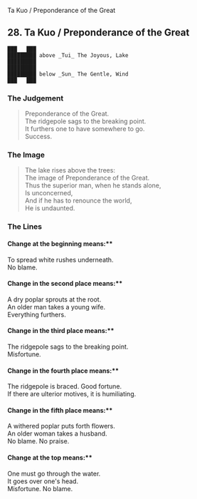 Ta Kuo / Preponderance of the Great
## 28. Ta Kuo / Preponderance of the Great
    ███   ███
    █████████ above _Tui_ The Joyous, Lake  
    █████████
    █████████
    █████████ below _Sun_ The Gentle, Wind  
    ███   ███
### The Judgement
> Preponderance of the Great.  
 The ridgepole sags to the breaking point.  
 It furthers one to have somewhere to go.  
 Success.
### The Image
> The lake rises above the trees:  
 The image of Preponderance of the Great.  
 Thus the superior man, when he stands alone,  
 Is unconcerned,  
 And if he has to renounce the world,  
 He is undaunted.
### The Lines

#### Change at the beginning means:**  
 To spread white rushes underneath.  
 No blame.
#### Change in the second place means:**  
 A dry poplar sprouts at the root.  
 An older man takes a young wife.  
 Everything furthers.
#### Change in the third place means:**  
 The ridgepole sags to the breaking point.  
 Misfortune.
#### Change in the fourth place means:**  
 The ridgepole is braced. Good fortune.  
 If there are ulterior motives, it is humiliating.
#### Change in the fifth place means:**  
 A withered poplar puts forth flowers.  
 An older woman takes a husband.  
 No blame. No praise.
#### Change at the top means:**  
 One must go through the water.  
 It goes over one's head.  
 Misfortune. No blame.



